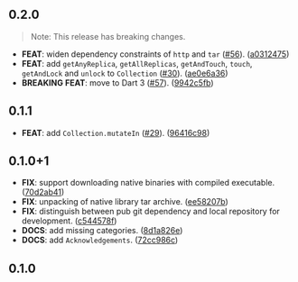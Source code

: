 ## 0.2.0

> Note: This release has breaking changes.

 - **FEAT**: widen dependency constraints of `http` and `tar` ([#56](https://github.com/blaugold/couchbase-dart/issues/56)). ([a0312475](https://github.com/blaugold/couchbase-dart/commit/a03124758dbc563f50c8096509722e6cddc71c4a))
 - **FEAT**: add `getAnyReplica`, `getAllReplicas`, `getAndTouch`, `touch`, `getAndLock` and `unlock` to `Collection` ([#30](https://github.com/blaugold/couchbase-dart/issues/30)). ([ae0e6a36](https://github.com/blaugold/couchbase-dart/commit/ae0e6a36b42d9767103a699bfd1cccd775b679f6))
 - **BREAKING** **FEAT**: move to Dart 3 ([#57](https://github.com/blaugold/couchbase-dart/issues/57)). ([9942c5fb](https://github.com/blaugold/couchbase-dart/commit/9942c5fbbdb3befb7f80e4e2f206fbf29aef479a))

## 0.1.1

 - **FEAT**: add `Collection.mutateIn` ([#29](https://github.com/blaugold/couchbase-dart/issues/29)). ([96416c98](https://github.com/blaugold/couchbase-dart/commit/96416c983c7eadc87403661f54b639540a8514f1))

## 0.1.0+1

 - **FIX**: support downloading native binaries with compiled executable. ([70d2ab41](https://github.com/blaugold/couchbase-dart/commit/70d2ab41770d589a02c4d164605130a70a1a6088))
 - **FIX**: unpacking of native library tar archive. ([ee58207b](https://github.com/blaugold/couchbase-dart/commit/ee58207bb0020547c81033566df51685b5f41bb2))
 - **FIX**: distinguish between pub git dependency and local repository for development. ([c544578f](https://github.com/blaugold/couchbase-dart/commit/c544578f5f4348b24ba26b6a99dc3d8144a26196))
 - **DOCS**: add missing categories. ([8d1a826e](https://github.com/blaugold/couchbase-dart/commit/8d1a826eda2eefc10fda277dc987fc7aa81dacdd))
 - **DOCS**: add `Acknowledgements`. ([72cc986c](https://github.com/blaugold/couchbase-dart/commit/72cc986c48e625c944167a26b46d6b05ea83320c))

## 0.1.0

